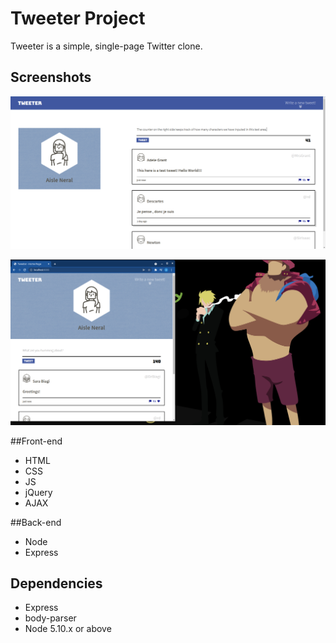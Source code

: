# Tweeter Project

Tweeter is a simple, single-page Twitter clone.

## Screenshots

!["Screenshot of Tweeter Desktop"](https://github.com/halyosyx/Tweeter/blob/master/TweeterDesktop.png)

!["Screenshot of Tweeter Mobile"](https://github.com/halyosyx/Tweeter/blob/master/TweeterMobile.png)

##Front-end
- HTML
- CSS
- JS
- jQuery
- AJAX

##Back-end
- Node
- Express

## Dependencies

- Express
- body-parser
- Node 5.10.x or above
